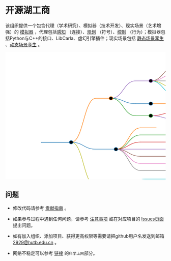 # 开源湖工商

该组织提供一个包含代理（学术研究）、模拟器（技术开发）、现实场景（艺术增强）的 [模拟器](https://openhutb.github.io/carla_doc/) ，代理包括[感知](https://openhutb.github.io/carla_doc/algorithms/perception/) （连接）、[规划](https://openhutb.github.io/carla_doc/algorithms/planning/) （符号）、[控制](https://openhutb.github.io/carla_doc/algorithms/control/) （行为）；模拟器包括Python与C++的接口、LibCarla、虚幻引擎插件；现实场景包括 [静态场景孪生](https://openhutb.github.io/carla_doc/adv_digital_twin/) 、[动态场景孪生](https://github.com/OpenHUTB/traffic_twin/) 。
<!--代理： -->
<!--实现科（智能）技（仿真）和文化（前额叶皮层）的融合。-->

<!--所有项目关系的思维导图。-->
<!-- 使用markmap进行编辑并生成svg：https://markmap.js.org/repl -->
<!-- 在profile/markmap.md中保存图的数据 -->

<a href ="https://github.com/OpenHUTB/.github/blob/master/fig/repositories.md">
<img src="https://github.com/OpenHUTB/.github/blob/master/fig/repositories.svg?sanitize=true" width="550px" height="400px">
</a>


## 问题
- 修改代码请参考 [贡献指南](CONTRIBUTING.md) 。

- 如果参与过程中遇到任何问题，请参考 [注意事项](note.md) 或在对应项目的 [Issues页面](https://github.com/OpenHUTB/carla_cpp/issues) 提出问题。

- 如有加入组织、添加项目、获得更高权限等需要请把github用户名发送到邮箱 [2929@hutb.edu.cn](2929@hutb.edu.cn) 。

- 网络不稳定可以参考 [链接](https://openhutb.github.io/carla_doc/build_carla/) 的`科学上网`部分。







